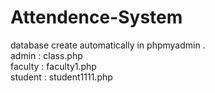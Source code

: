 # Attendence-System
database create automatically in phpmyadmin .
<br>
admin : class.php<br>
faculty : faculty1.php<br>
student : student1111.php<br>
